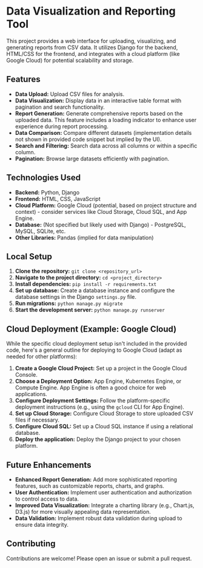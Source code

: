 # Data Visualization and Reporting Tool

This project provides a web interface for uploading, visualizing, and generating reports from CSV data. It utilizes Django for the backend, HTML/CSS for the frontend, and integrates with a cloud platform (like Google Cloud) for potential scalability and storage.

## Features

* **Data Upload:**  Upload CSV files for analysis.
* **Data Visualization:** Display data in an interactive table format with pagination and search functionality.
* **Report Generation:** Generate comprehensive reports based on the uploaded data.  This feature includes a loading indicator to enhance user experience during report processing.
* **Data Comparison:** Compare different datasets (implementation details not shown in provided code snippet but implied by the UI).
* **Search and Filtering:**  Search data across all columns or within a specific column.
* **Pagination:**  Browse large datasets efficiently with pagination.


## Technologies Used

* **Backend:** Python, Django
* **Frontend:** HTML, CSS, JavaScript
* **Cloud Platform:** Google Cloud (potential, based on project structure and context) -  consider services like Cloud Storage, Cloud SQL, and App Engine.
* **Database:**  (Not specified but likely used with Django) - PostgreSQL, MySQL, SQLite, etc.
* **Other Libraries:**  Pandas (implied for data manipulation)


## Local Setup

1. **Clone the repository:** `git clone <repository_url>`
2. **Navigate to the project directory:** `cd <project_directory>`
3. **Install dependencies:** `pip install -r requirements.txt`
4. **Set up database:**  Create a database instance and configure the database settings in the Django `settings.py` file.
5. **Run migrations:** `python manage.py migrate`
6. **Start the development server:** `python manage.py runserver`

## Cloud Deployment (Example: Google Cloud)

While the specific cloud deployment setup isn't included in the provided code, here's a general outline for deploying to Google Cloud (adapt as needed for other platforms):

1. **Create a Google Cloud Project:** Set up a project in the Google Cloud Console.
2. **Choose a Deployment Option:**  App Engine, Kubernetes Engine, or Compute Engine. App Engine is often a good choice for web applications.
3. **Configure Deployment Settings:** Follow the platform-specific deployment instructions (e.g., using the `gcloud` CLI for App Engine).
4. **Set up Cloud Storage:** Configure Cloud Storage to store uploaded CSV files if necessary.
5. **Configure Cloud SQL:**  Set up a Cloud SQL instance if using a relational database.
6. **Deploy the application:** Deploy the Django project to your chosen platform.

## Future Enhancements

* **Enhanced Report Generation:** Add more sophisticated reporting features, such as customizable reports, charts, and graphs.
* **User Authentication:** Implement user authentication and authorization to control access to data.
* **Improved Data Visualization:**  Integrate a charting library (e.g., Chart.js, D3.js) for more visually appealing data representation.
* **Data Validation:** Implement robust data validation during upload to ensure data integrity.



## Contributing

Contributions are welcome!  Please open an issue or submit a pull request.
